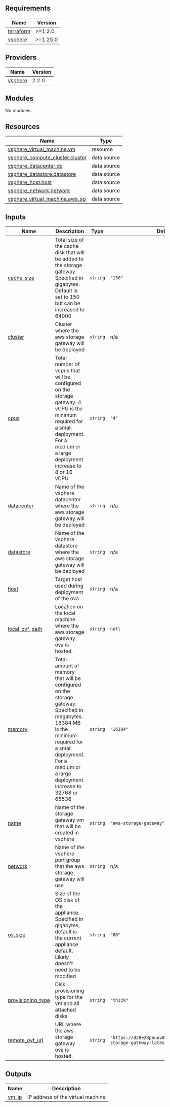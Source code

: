 <!-- BEGIN_TF_DOCS -->
## Requirements

| Name | Version |
|------|---------|
| <a name="requirement_terraform"></a> [terraform](#requirement\_terraform) | >=1.2.0 |
| <a name="requirement_vsphere"></a> [vsphere](#requirement\_vsphere) | >=1.25.0 |

## Providers

| Name | Version |
|------|---------|
| <a name="provider_vsphere"></a> [vsphere](#provider\_vsphere) | 2.2.0 |

## Modules

No modules.

## Resources

| Name | Type |
|------|------|
| [vsphere_virtual_machine.vm](https://registry.terraform.io/providers/hashicorp/vsphere/latest/docs/resources/virtual_machine) | resource |
| [vsphere_compute_cluster.cluster](https://registry.terraform.io/providers/hashicorp/vsphere/latest/docs/data-sources/compute_cluster) | data source |
| [vsphere_datacenter.dc](https://registry.terraform.io/providers/hashicorp/vsphere/latest/docs/data-sources/datacenter) | data source |
| [vsphere_datastore.datastore](https://registry.terraform.io/providers/hashicorp/vsphere/latest/docs/data-sources/datastore) | data source |
| [vsphere_host.host](https://registry.terraform.io/providers/hashicorp/vsphere/latest/docs/data-sources/host) | data source |
| [vsphere_network.network](https://registry.terraform.io/providers/hashicorp/vsphere/latest/docs/data-sources/network) | data source |
| [vsphere_virtual_machine.aws_sg](https://registry.terraform.io/providers/hashicorp/vsphere/latest/docs/data-sources/virtual_machine) | data source |

## Inputs

| Name | Description | Type | Default | Required |
|------|-------------|------|---------|:--------:|
| <a name="input_cache_size"></a> [cache\_size](#input\_cache\_size) | Total size of the cache disk that will be added to the storage gateway. Specified in gigabytes. Default is set to 150 but can be increased to 64000 | `string` | `"150"` | no |
| <a name="input_cluster"></a> [cluster](#input\_cluster) | Cluster where the aws storage gateway will be deployed | `string` | n/a | yes |
| <a name="input_cpus"></a> [cpus](#input\_cpus) | Total number of vcpus that will be configured on the storage gateway. 4 vCPU is the minimum required for a small deployment. For a medium or a large deployment increase to 8 or 16 vCPU | `string` | `"4"` | no |
| <a name="input_datacenter"></a> [datacenter](#input\_datacenter) | Name of the vsphere datacenter where the aws storage gateway will be deployed | `string` | n/a | yes |
| <a name="input_datastore"></a> [datastore](#input\_datastore) | Name of the vsphere datastore where the aws storage gateway will be deployed | `string` | n/a | yes |
| <a name="input_host"></a> [host](#input\_host) | Target host used during deployment of the ova | `string` | n/a | yes |
| <a name="input_local_ovf_path"></a> [local\_ovf\_path](#input\_local\_ovf\_path) | Location on the local machine where the aws storage gateway ova is hosted. | `string` | `null` | no |
| <a name="input_memory"></a> [memory](#input\_memory) | Total amount of memory that will be configured on the storage gateway. Specified in megabytes. 16384 MB is the minimum required for a small deployment. For a medium or a large deployment increase to 32768 or 65536 | `string` | `"16384"` | no |
| <a name="input_name"></a> [name](#input\_name) | Name of the storage gateway vm that will be created in vsphere | `string` | `"aws-storage-gateway"` | no |
| <a name="input_network"></a> [network](#input\_network) | Name of the vsphere port group that the aws storage gateway will use | `string` | n/a | yes |
| <a name="input_os_size"></a> [os\_size](#input\_os\_size) | Size of the OS disk of the appliance. Specified in gigabytes, default is the current appliance default. Likely doesn't need to be modified | `string` | `"80"` | no |
| <a name="input_provisioning_type"></a> [provisioning\_type](#input\_provisioning\_type) | Disk provisioning type for the vm and all attached disks | `string` | `"thick"` | no |
| <a name="input_remote_ovf_url"></a> [remote\_ovf\_url](#input\_remote\_ovf\_url) | URL where the aws storage gateway ova is hosted. | `string` | `"https://d28e23pnuuv0hr.cloudfront.net/aws-storage-gateway-latest.ova"` | no |

## Outputs

| Name | Description |
|------|-------------|
| <a name="output_vm_ip"></a> [vm\_ip](#output\_vm\_ip) | IP address of the virtual machine |
<!-- END_TF_DOCS -->